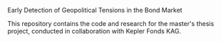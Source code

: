 Early Detection of Geopolitical Tensions in the Bond Market

This repository contains the code and research for the master's thesis project, conducted in collaboration with Kepler Fonds KAG.